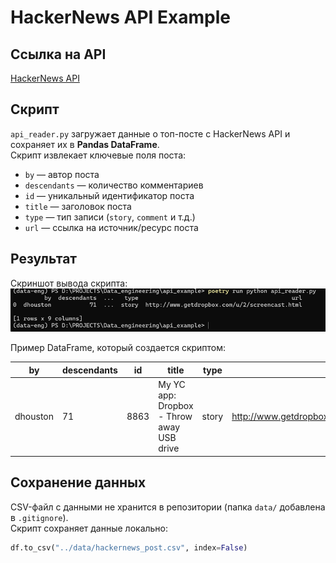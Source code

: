 # HackerNews API Example

## Ссылка на API
[HackerNews API](https://github.com/HackerNews/API)

## Скрипт
`api_reader.py` загружает данные о топ-посте с HackerNews API и сохраняет их в **Pandas DataFrame**.  
Скрипт извлекает ключевые поля поста:
- `by` — автор поста
- `descendants` — количество комментариев
- `id` — уникальный идентификатор поста
- `title` — заголовок поста
- `type` — тип записи (`story`, `comment` и т.д.)
- `url` — ссылка на источник/ресурс поста

## Результат
Скриншот вывода скрипта:
![Output](../images/hackernews_output.png)

Пример DataFrame, который создается скриптом:

| by       | descendants | id   | title                                   | type  | url                                         |
|----------|-------------|------|-----------------------------------------|-------|---------------------------------------------|
| dhouston | 71          | 8863 | My YC app: Dropbox - Throw away USB drive | story | http://www.getdropbox.com/u/2/screencast.html |

## Сохранение данных
CSV-файл с данными не хранится в репозитории (папка `data/` добавлена в `.gitignore`).  
Скрипт сохраняет данные локально:

```python
df.to_csv("../data/hackernews_post.csv", index=False)
